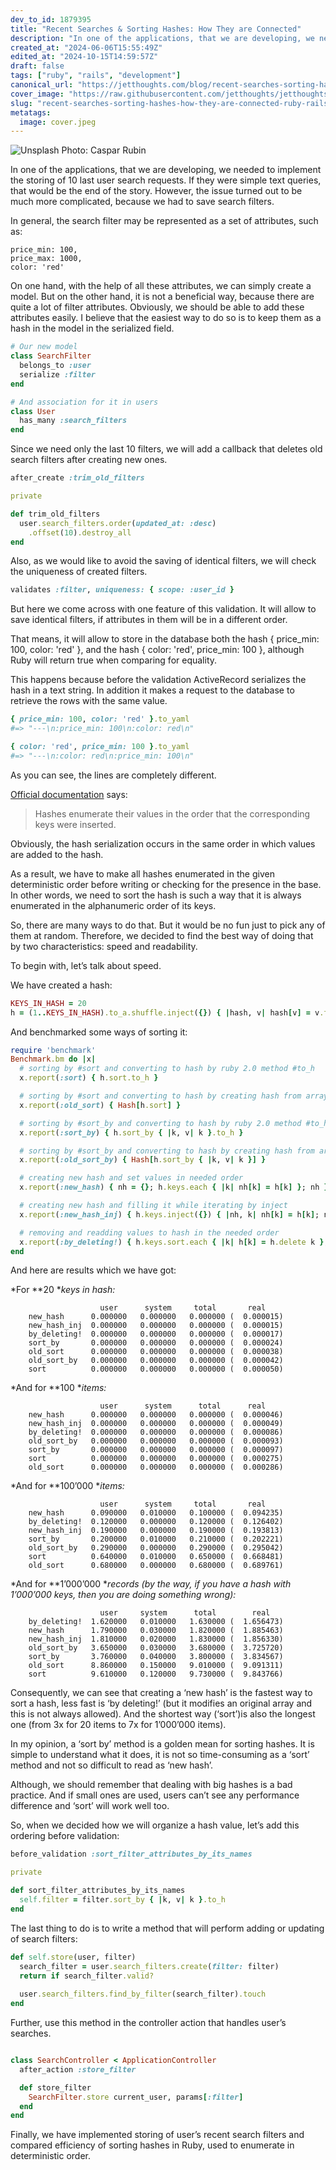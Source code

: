 ```yaml
---
dev_to_id: 1879395
title: "Recent Searches & Sorting Hashes: How They are Connected"
description: "In one of the applications, that we are developing, we needed to implement the storing of 10 last..."
created_at: "2024-06-06T15:55:49Z"
edited_at: "2024-10-15T14:59:57Z"
draft: false
tags: ["ruby", "rails", "development"]
canonical_url: "https://jetthoughts.com/blog/recent-searches-sorting-hashes-how-they-are-connected-ruby-rails/"
cover_image: "https://raw.githubusercontent.com/jetthoughts/jetthoughts.github.io/master/content/blog/recent-searches-sorting-hashes-how-they-are-connected-ruby-rails/cover.jpeg"
slug: "recent-searches-sorting-hashes-how-they-are-connected-ruby-rails"
metatags:
  image: cover.jpeg
---
```


![Unsplash Photo: [Caspar Rubin](https://unsplash.com/@casparrubin)](file_0.jpeg)

In one of the applications, that we are developing, we needed to implement the storing of 10 last user search requests. If they were simple text queries, that would be the end of the story. However, the issue turned out to be much more complicated, because we had to save search filters.

In general, the search filter may be represented as a set of attributes, such as:

```
price_min: 100,
price_max: 1000,
color: 'red'
```

On one hand, with the help of all these attributes, we can simply create a model. But on the other hand, it is not a beneficial way, because there are quite a lot of filter attributes. Obviously, we should be able to add these attributes easily. I believe that the easiest way to do so is to keep them as a hash in the model in the serialized field.

```ruby
# Our new model
class SearchFilter
  belongs_to :user
  serialize :filter
end

# And association for it in users
class User
  has_many :search_filters
end
```

Since we need only the last 10 filters, we will add a callback that deletes old search filters after creating new ones.

```ruby
after_create :trim_old_filters

private

def trim_old_filters
  user.search_filters.order(updated_at: :desc)
    .offset(10).destroy_all
end
```

Also, as we would like to avoid the saving of identical filters, we will check the uniqueness of created filters.

```ruby
validates :filter, uniqueness: { scope: :user_id }
```

But here we come across with one feature of this validation. It will allow to save identical filters, if attributes in them will be in a different order.

That means, it will allow to store in the database both the hash { price_min: 100, color: 'red' }, and the hash { color: 'red', price_min: 100 }, although Ruby will return true when comparing for equality.

This happens because before the validation ActiveRecord serializes the hash in a text string. In addition it makes a request to the database to retrieve the rows with the same value.

```ruby
{ price_min: 100, color: 'red' }.to_yaml
#=> "---\n:price_min: 100\n:color: red\n"

{ color: 'red', price_min: 100 }.to_yaml
#=> "---\n:color: red\n:price_min: 100\n"
```

As you can see, the lines are completely different.

[Official documentation](http://www.ruby-doc.org/core-2.1.2/Hash.html) says:
>  Hashes enumerate their values in the order that the corresponding keys were inserted.

Obviously, the hash serialization occurs in the same order in which values are added to the hash.

As a result, we have to make all hashes enumerated in the given deterministic order before writing or checking for the presence in the base. In other words, we need to sort the hash is such a way that it is always enumerated in the alphanumeric order of its keys.

So, there are many ways to do that. But it would be no fun just to pick any of them at random. Therefore, we decided to find the best way of doing that by two characteristics: speed and readability.

To begin with, let’s talk about speed.

We have created a hash:

```ruby
KEYS_IN_HASH = 20
h = (1..KEYS_IN_HASH).to_a.shuffle.inject({}) { |hash, v| hash[v] = v.to_s; hash }
```

And benchmarked some ways of sorting it:

```ruby
require 'benchmark'
Benchmark.bm do |x|
  # sorting by #sort and converting to hash by ruby 2.0 method #to_h
  x.report(:sort) { h.sort.to_h }

  # sorting by #sort and converting to hash by creating hash from array of key/value arrays
  x.report(:old_sort) { Hash[h.sort] }

  # sorting by #sort_by and converting to hash by ruby 2.0 method #to_h
  x.report(:sort_by) { h.sort_by { |k, v| k }.to_h }

  # sorting by #sort_by and converting to hash by creating hash from array of key/value arrays
  x.report(:old_sort_by) { Hash[h.sort_by { |k, v| k }] }

  # creating new hash and set values in needed order
  x.report(:new_hash) { nh = {}; h.keys.each { |k| nh[k] = h[k] }; nh }

  # creating new hash and filling it while iterating by inject
  x.report(:new_hash_inj) { h.keys.inject({}) { |nh, k| nh[k] = h[k]; nh } }

  # removing and readding values to hash in the needed order
  x.report(:by_deleting!) { h.keys.sort.each { |k| h[k] = h.delete k }; h }
end
```

And here are results which we have got:

*For **20 **keys in hash:*
```
                    user      system     total       real
    new_hash      0.000000   0.000000   0.000000 (  0.000015)
    new_hash_inj  0.000000   0.000000   0.000000 (  0.000015)
    by_deleting!  0.000000   0.000000   0.000000 (  0.000017)
    sort_by       0.000000   0.000000   0.000000 (  0.000024)
    old_sort      0.000000   0.000000   0.000000 (  0.000038)
    old_sort_by   0.000000   0.000000   0.000000 (  0.000042)
    sort          0.000000   0.000000   0.000000 (  0.000050)
```
*And for **100 **items:*
```
                    user      system      total      real
    new_hash      0.000000   0.000000   0.000000 (  0.000046)
    new_hash_inj  0.000000   0.000000   0.000000 (  0.000049)
    by_deleting!  0.000000   0.000000   0.000000 (  0.000086)
    old_sort_by   0.000000   0.000000   0.000000 (  0.000093)
    sort_by       0.000000   0.000000   0.000000 (  0.000097)
    sort          0.000000   0.000000   0.000000 (  0.000275)
    old_sort      0.000000   0.000000   0.000000 (  0.000286)
```
*And for **100’000 **items:*
```
                    user      system     total       real
    new_hash      0.090000   0.010000   0.100000 (  0.094235)
    by_deleting!  0.120000   0.000000   0.120000 (  0.126402)
    new_hash_inj  0.190000   0.000000   0.190000 (  0.193813)
    sort_by       0.200000   0.010000   0.210000 (  0.202221)
    old_sort_by   0.290000   0.000000   0.290000 (  0.295042)
    sort          0.640000   0.010000   0.650000 (  0.668481)
    old_sort      0.680000   0.000000   0.680000 (  0.689761)
```
*And for **1’000’000 **records (by the way, if you have a hash with 1’000’000 keys, then you are doing something wrong):*
```
                    user     system      total        real
    by_deleting!  1.620000   0.010000   1.630000 (  1.656473)
    new_hash      1.790000   0.030000   1.820000 (  1.885463)
    new_hash_inj  1.810000   0.020000   1.830000 (  1.856330)
    old_sort_by   3.650000   0.030000   3.680000 (  3.725720)
    sort_by       3.760000   0.040000   3.800000 (  3.834567)
    old_sort      8.860000   0.150000   9.010000 (  9.091311)
    sort          9.610000   0.120000   9.730000 (  9.843766)
```
Consequently, we can see that creating a ‘new hash’ is the fastest way to sort a hash, less fast is ‘by deleting!’ (but it modifies an original array and this is not always allowed). And the shortest way (‘sort’)is also the longest one (from 3x for 20 items to 7x for 1’000’000 items).

In my opinion, a ‘sort by’ method is a golden mean for sorting hashes. It is simple to understand what it does, it is not so time-consuming as a ‘sort’ method and not so difficult to read as ‘new hash’.

Although, we should remember that dealing with big hashes is a bad practice. And if small ones are used, users can’t see any performance difference and ‘sort’ will work well too.

So, when we decided how we will organize a hash value, let’s add this ordering before validation:

```ruby
before_validation :sort_filter_attributes_by_its_names

private 

def sort_filter_attributes_by_its_names
  self.filter = filter.sort_by { |k, v| k }.to_h
end
```

The last thing to do is to write a method that will perform adding or updating of search filters:

```ruby
def self.store(user, filter)
  search_filter = user.search_filters.create(filter: filter)
  return if search_filter.valid?
  
  user.search_filters.find_by_filter(search_filter).touch
end
```

Further, use this method in the controller action that handles user’s searches.

```ruby

class SearchController < ApplicationController
  after_action :store_filter

  def store_filter
    SearchFilter.store current_user, params[:filter]
  end
end
```

Finally, we have implemented storing of user’s recent search filters and compared efficiency of sorting hashes in Ruby, used to enumerate in deterministic order.
